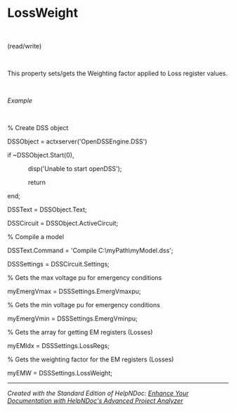 # LossWeight

&nbsp;

(read/write)

&nbsp;

This property sets/gets the Weighting factor applied to Loss register values.

&nbsp;

*Example*

&nbsp;

% Create DSS object

DSSObject = actxserver('OpenDSSEngine.DSS')

if ~DSSObject.Start(0),

&nbsp; &nbsp; &nbsp; &nbsp; &nbsp; &nbsp; disp('Unable to start openDSS');

&nbsp; &nbsp; &nbsp; &nbsp; &nbsp; &nbsp; return

end;

DSSText = DSSObject.Text;

DSSCircuit = DSSObject.ActiveCircuit;

% Compile a model &nbsp; &nbsp;

DSSText.Command = 'Compile C:\\myPath\\myModel.dss';

DSSSettings = DSSCircuit.Settings;

% Gets the max voltage pu for emergency conditions

myEmergVmax = DSSSettings.EmergVmaxpu;

% Gets the min voltage pu for emergency conditions

myEmergVmin = DSSSettings.EmergVminpu;

% Gets the array for getting EM registers (Losses)

myEMIdx = DSSSettings.LossRegs;

% Gets the weighting factor for the EM registers (Losses)

myEMW = DSSSettings.LossWeight;

***
_Created with the Standard Edition of HelpNDoc: [Enhance Your Documentation with HelpNDoc's Advanced Project Analyzer](<https://www.helpndoc.com/feature-tour/advanced-project-analyzer/>)_
